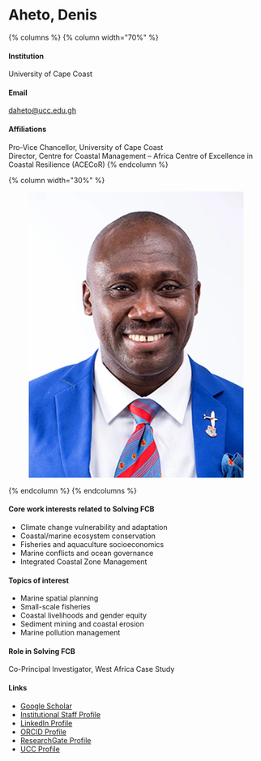 # Aheto, Denis

{% columns %}
{% column width="70%" %}
#### Institution

University of Cape Coast

#### Email

daheto@ucc.edu.gh

#### Affiliations

Pro-Vice Chancellor, University of Cape Coast
\
Director, Centre for Coastal Management – Africa Centre of Excellence in Coastal Resilience (ACECoR)
{% endcolumn %}

{% column width="30%" %}
<figure><img src="https://raw.githubusercontent.com/Solving-FCB/docs/refs/heads/main/.img/aheto-d.webp" alt=""></figure>
{% endcolumn %}
{% endcolumns %}

#### Core work interests related to Solving FCB

* Climate change vulnerability and adaptation
* Coastal/marine ecosystem conservation
* Fisheries and aquaculture socioeconomics
* Marine conflicts and ocean governance
* Integrated Coastal Zone Management

#### Topics of interest

* Marine spatial planning
* Small-scale fisheries
* Coastal livelihoods and gender equity
* Sediment mining and coastal erosion
* Marine pollution management

#### Role in Solving FCB

Co-Principal Investigator, West Africa Case Study

#### Links

* [Google Scholar](https://scholar.google.com/citations?user=f3TcSyQAAAAJ)
* [Institutional Staff Profile](https://ucc.edu.gh/staff/denis-w-aheto/)
* [LinkedIn Profile](https://www.linkedin.com/in/denis-worlanyo-aheto-phd-044b616b/?originalSubdomain=gh)
* [ORCID Profile](https://orcid.org/0000-0001-5722-1363)
* [ResearchGate Profile](https://www.researchgate.net/profile/Denis-Aheto-2)
* [UCC Profile](https://directory.ucc.edu.gh/p/denis-worlanyo-aheto)
